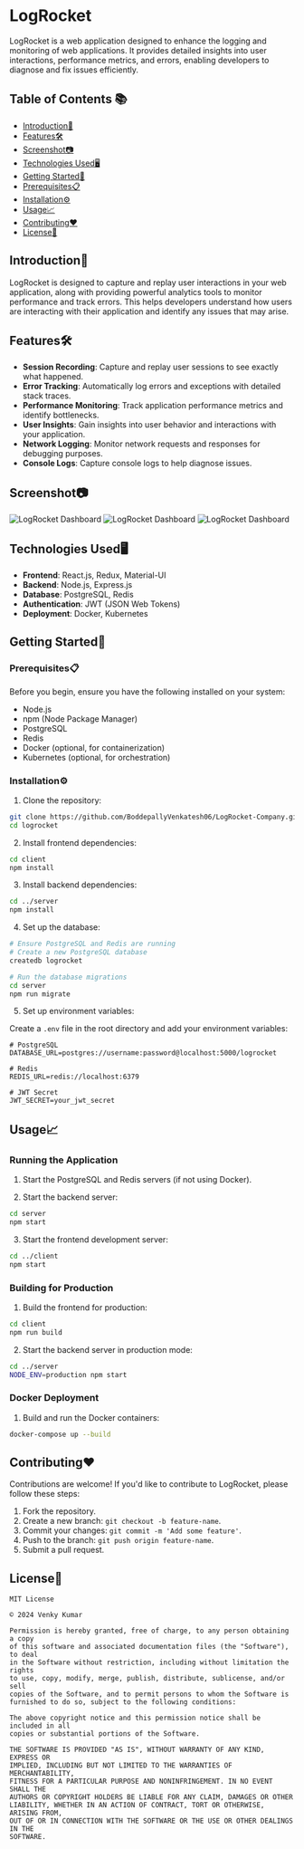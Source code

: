 # LogRocket

LogRocket is a web application designed to enhance the logging and monitoring of web applications. It provides detailed insights into user interactions, performance metrics, and errors, enabling developers to diagnose and fix issues efficiently.

## Table of Contents 📚

- [Introduction🚀](#introduction)
- [Features🛠️](#features)
- [Screenshot📷](#screenshot)
- [Technologies Used🖥️](#technologies-used)
- [Getting Started🎯](#getting-started)
- [Prerequisites📋](#prerequisites)
- [Installation⚙️](#installation)
- [Usage📈](#usage)
- [Contributing❤️](#contributing)
- [License📝](#license)

## Introduction🚀

LogRocket is designed to capture and replay user interactions in your web application, along with providing powerful analytics tools to monitor performance and track errors. This helps developers understand how users are interacting with their application and identify any issues that may arise.

## Features🛠️

- **Session Recording**: Capture and replay user sessions to see exactly what happened.
- **Error Tracking**: Automatically log errors and exceptions with detailed stack traces.
- **Performance Monitoring**: Track application performance metrics and identify bottlenecks.
- **User Insights**: Gain insights into user behavior and interactions with your application.
- **Network Logging**: Monitor network requests and responses for debugging purposes.
- **Console Logs**: Capture console logs to help diagnose issues.

## Screenshot📷

![LogRocket Dashboard](https://github.com/BoddepallyVenkatesh06/LogRocket-Company/blob/main/Screenshot_1.png)
![LogRocket Dashboard](https://github.com/BoddepallyVenkatesh06/LogRocket-Company/blob/main/Screenshot_2.png)
![LogRocket Dashboard]([path-to-screenshot](https://github.com/BoddepallyVenkatesh06/LogRocket-Company/blob/main/Screenshot_3.png))

## Technologies Used🖥️

- **Frontend**: React.js, Redux, Material-UI
- **Backend**: Node.js, Express.js
- **Database**: PostgreSQL, Redis
- **Authentication**: JWT (JSON Web Tokens)
- **Deployment**: Docker, Kubernetes

## Getting Started🎯

### Prerequisites📋

Before you begin, ensure you have the following installed on your system:
- Node.js
- npm (Node Package Manager)
- PostgreSQL
- Redis
- Docker (optional, for containerization)
- Kubernetes (optional, for orchestration)

### Installation⚙️

1. Clone the repository:

```bash
git clone https://github.com/BoddepallyVenkatesh06/LogRocket-Company.git
cd logrocket
```

2. Install frontend dependencies:

```bash
cd client
npm install
```

3. Install backend dependencies:

```bash
cd ../server
npm install
```

4. Set up the database:
   
```bash
# Ensure PostgreSQL and Redis are running
# Create a new PostgreSQL database
createdb logrocket

# Run the database migrations
cd server
npm run migrate
```

5. Set up environment variables:
   
Create a `.env` file in the root directory and add your environment variables:

```env
# PostgreSQL
DATABASE_URL=postgres://username:password@localhost:5000/logrocket

# Redis
REDIS_URL=redis://localhost:6379

# JWT Secret
JWT_SECRET=your_jwt_secret
```

## Usage📈

### Running the Application

1. Start the PostgreSQL and Redis servers (if not using Docker).

2. Start the backend server:

```bash
cd server
npm start
```

3. Start the frontend development server:

```bash
cd ../client
npm start
```

### Building for Production

1. Build the frontend for production:

```bash
cd client
npm run build
```

2. Start the backend server in production mode:

```bash
cd ../server
NODE_ENV=production npm start
```

### Docker Deployment

1. Build and run the Docker containers:

```bash
docker-compose up --build
```

## Contributing❤️

Contributions are welcome! If you'd like to contribute to LogRocket, please follow these steps:

1. Fork the repository.
2. Create a new branch: `git checkout -b feature-name`.
3. Commit your changes: `git commit -m 'Add some feature'`.
4. Push to the branch: `git push origin feature-name`.
5. Submit a pull request.

## License📝

```
MIT License

© 2024 Venky Kumar

Permission is hereby granted, free of charge, to any person obtaining a copy
of this software and associated documentation files (the "Software"), to deal
in the Software without restriction, including without limitation the rights
to use, copy, modify, merge, publish, distribute, sublicense, and/or sell
copies of the Software, and to permit persons to whom the Software is
furnished to do so, subject to the following conditions:

The above copyright notice and this permission notice shall be included in all
copies or substantial portions of the Software.

THE SOFTWARE IS PROVIDED "AS IS", WITHOUT WARRANTY OF ANY KIND, EXPRESS OR
IMPLIED, INCLUDING BUT NOT LIMITED TO THE WARRANTIES OF MERCHANTABILITY,
FITNESS FOR A PARTICULAR PURPOSE AND NONINFRINGEMENT. IN NO EVENT SHALL THE
AUTHORS OR COPYRIGHT HOLDERS BE LIABLE FOR ANY CLAIM, DAMAGES OR OTHER
LIABILITY, WHETHER IN AN ACTION OF CONTRACT, TORT OR OTHERWISE, ARISING FROM,
OUT OF OR IN CONNECTION WITH THE SOFTWARE OR THE USE OR OTHER DEALINGS IN THE
SOFTWARE.
```
